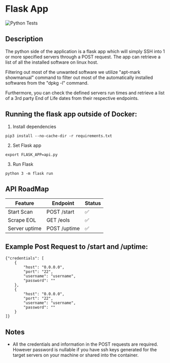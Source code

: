 # Flask App
![Python Tests](https://github.com/Zeppily/Softala-Version-Checker/actions/workflows/python-app.yml/badge.svg)

## Description

The python side of the application is a flask app which will simply SSH into 1 or more specified servers through a POST request.
The app can retrieve a list of all the installed software on linux host.

Filtering out most of the unwanted software we utilize "apt-mark showmanual" command to filter out most of the automatically installed softwares from the "dpkg -l" command.  

Furthermore, you can check the defined servers run times and retrieve a list of a 3rd party End of Life dates from their respective endpoints.

## Running the flask app outside of Docker:

1. Install dependencies
```
pip3 install --no-cache-dir -r requirements.txt
```
2.  Set Flask app
```
export FLASK_APP=api.py
```
3. Run Flask
```
python 3 -m flask run
```

## API RoadMap

| Feature              | Endpoint                   | Status          |
|----------------------|----------------------------|-----------------|
| Start Scan           | POST /start                | :white_check_mark: |
| Scrape EOL           | GET /eols                  | :white_check_mark: |
| Server uptime        | POST /uptime               | :white_check_mark: |

## Example Post Request to /start and /uptime:
```
{"credentials": [
    {
        "host": "0.0.0.0",
        "port": "22",
        "username": "username",
        "password": ""
    },
    {
        "host": "0.0.0.0",
        "port": "22",
        "username": "username",
        "password": ""
    }
]}
```

## Notes
- All the credentials and information in the POST requests are required. However password is nullable if you have ssh keys generated for the target servers on your machine or shared into the container.
